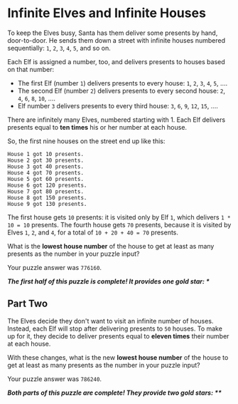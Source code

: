 # Infinite Elves and Infinite Houses

To keep the Elves busy, Santa has them deliver some presents by hand, door-to-door. He sends them down a street with
infinite houses numbered sequentially: `1`, `2`, `3`, `4`, `5`, and so on.

Each Elf is assigned a number, too, and delivers presents to houses based on that number:

- The first Elf (number `1`) delivers presents to every house: `1`, `2`, `3`, `4`, `5`, ....
- The second Elf (number `2`) delivers presents to every second house: `2`, `4`, `6`, `8`, `10`, ....
- Elf number `3` delivers presents to every third house: `3`, `6`, `9`, `12`, `15`, ....

There are infinitely many Elves, numbered starting with 1. Each Elf delivers presents equal to **ten times** his or her
number at each house.

So, the first nine houses on the street end up like this:

```
House 1 got 10 presents.
House 2 got 30 presents.
House 3 got 40 presents.
House 4 got 70 presents.
House 5 got 60 presents.
House 6 got 120 presents.
House 7 got 80 presents.
House 8 got 150 presents.
House 9 got 130 presents.
```

The first house gets `10` presents: it is visited only by Elf `1`, which delivers `1 * 10 = 10` presents. The fourth
house gets `70` presents, because it is visited by Elves `1`, `2`, and `4`, for a total of `10 + 20 + 40 = 70` presents.

What is the **lowest house number** of the house to get at least as many presents as the number in your puzzle input?

Your puzzle answer was `776160`.

*__The first half of this puzzle is complete! It provides one gold star: *__*

## Part Two

The Elves decide they don't want to visit an infinite number of houses. Instead, each Elf will stop after delivering
presents to `50` houses. To make up for it, they decide to deliver presents equal to **eleven times** their number at
each house.

With these changes, what is the new **lowest house number** of the house to get at least as many presents as the number
in your puzzle input?

Your puzzle answer was `786240`.

*__Both parts of this puzzle are complete! They provide two gold stars: **__*
